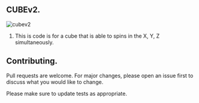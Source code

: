 ## CUBEv2.
![cubev2](https://github.com/2Kronos/Webgl-Cube/assets/163877990/39a831e0-0b85-4a2c-b4a3-0e35e61757fe)


1) This is code is for a cube that is able to spins in the X, Y, Z simultaneously.



## Contributing.

Pull requests are welcome. For major changes, please open an issue first
to discuss what you would like to change.

Please make sure to update tests as appropriate.

